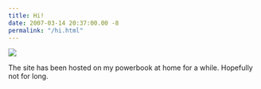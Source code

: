 ```yaml
---
title: Hi!
date: 2007-03-14 20:37:00.00 -8
permalink: "/hi.html"
---
```

![](/images/awesome.gif)

The site has been hosted on my powerbook at home for a while. Hopefully not
for long.